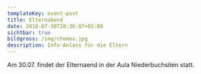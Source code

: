 ```yaml
---
templateKey: event-post
title: Elternabend
date: 2018-07-28T20:36:07+02:00
sichtbar: true
bildgross: /img/chemex.jpg
description: Info-Anlass für die Eltern
---
```

Am 30.07. findet der Elternaend in der Aula Niederbuchsiten statt.

